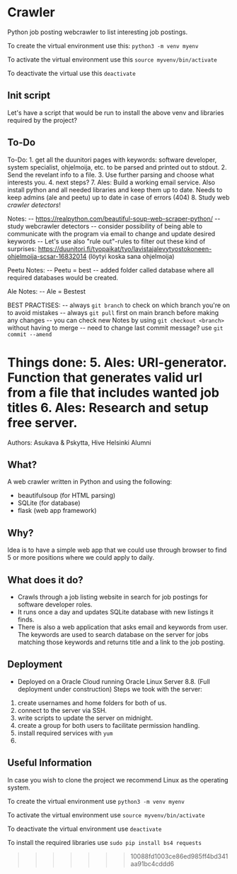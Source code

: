 # Crawler
Python job posting webcrawler to list interesting job postings.

To create the virtual environment use this: `python3 -m venv myenv`

To activate the virtual environment use this `source myvenv/bin/activate`

To deactivate the virtual use this `deactivate`

## Init script

Let's have a script that would be run to install the above venv and libraries required by the project?


## To-Do
To-Do:
	1. get all the duunitori pages with keywords: software developer, system specialist, ohjelmoija, etc. to be parsed and printed out to stdout.
	2. Send the revelant info to a file.
	3. Use further parsing and choose what interests you.
	4. next steps?
	7. Ales: Build a working email service. Also install python and all needed libraries and keep them up to date. Needs to keep admins (ale and peetu) up to date in case of errors (404)
	8. Study web _crawler detectors_!


Notes:
--	https://realpython.com/beautiful-soup-web-scraper-python/
--	study webcrawler detectors
--	consider possibility of being able to communicate with the program via email to change and update desired keywords
-- Let's use also "rule out"-rules to filter out these kind of surprises: https://duunitori.fi/tyopaikat/tyo/lavistajalevytyostokoneen-ohjelmoija-scsar-16832014 (löytyi koska sana ohjelmoija)

Peetu Notes:
-- Peetu = best
-- added folder called database where all required databases would be created.

Ale Notes:
-- Ale = Bestest

BEST PRACTISES:
--	always `git branch` to check on which branch you're on to avoid mistakes
--	always `git pull` first on main branch before making any changes
--	you can check new Notes by using `git checkout <branch>` without having to merge
--	need to change last commit message? use `git commit --amend`

Things done:
	5. Ales: URl-generator. Function that generates valid url from a file that includes wanted job titles
	6. Ales: Research and setup free server.
=======
Authors: Asukava & Pskytta, Hive Helsinki Alumni
## What?
A web crawler written in Python and using the following:
- beautifulsoup (for HTML parsing)
- SQLite (for database)
- flask (web app framework)

## Why?
Idea is to have a simple web app that we could use through browser to find 5 or more positions
where we could apply to daily.
## What does it do?
- Crawls through a job listing website in search for job postings for
software developer roles.
- It runs once a day and updates SQLite database with new listings it finds.
- There is also a web application that asks email and keywords from user. The
keywords are used to search database on the server for jobs matching those
keywords and returns title and a link to the job posting.

## Deployment
- Deployed on a Oracle Cloud running Oracle Linux Server 8.8. (Full deployment under construction)
Steps we took with the server:
1. create usernames and home folders for both of us.
2. connect to the server via SSH.
3. write scripts to update the server on midnight.
4. create a group for both users to facilitate permission handling.
5. install required services with `yum`
6.

## Useful Information

In case you wish to clone the project we recommend Linux as the operating system.

To create the virtual environment use `python3 -m venv myenv`

To activate the virtual environment use `source myvenv/bin/activate`

To deactivate the virtual environment use `deactivate`

To install the required libraries use `sudo pip install bs4 requests`
>>>>>>> 10088fd1003ce86ed985ff4bd341aa91bc4cddd6
